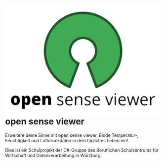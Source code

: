 <img src="open-sense-viewer-logo.png" align="right" />

# open sense viewer
Erweitere deine Sinne mit open sense viewer. Binde Temperatur-, Feuchtigkeit und Luftdruckdaten in dein tägliches Leben ein!

Dies ist ein Schulprojekt der C#-Gruppe des Beruflichen Schulzentrums für Wirtschaft und Datenverarbeitung in Würzburg.
